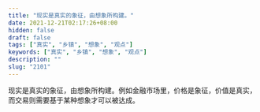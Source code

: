 ```yaml
---
title: "现实是真实的象征，由想象所构建。"
date: 2021-12-21T02:17:26+08:00
hidden: false
draft: false
tags: ["真实", "乡镇", "想象", "观点"]
keywords: ["真实", "乡镇", "想象", "观点"]
description: ""
slug: "2101"
---
```


现实是真实的象征，由想象所构建。例如金融市场里，价格是象征，价值是真实，而交易则需要基于某种想象才可以被达成。